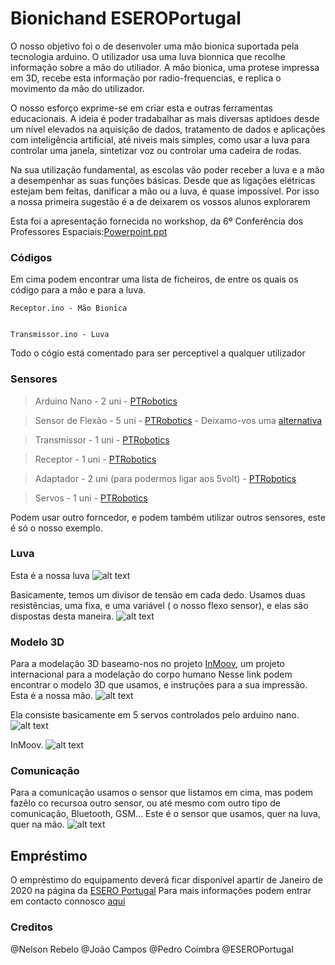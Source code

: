 # Bionichand ESEROPortugal
O nosso objetivo foi o de desenvoler uma mão bionica suportada pela tecnologia arduino. O utilizador usa uma luva bionnica que recolhe informação sobre a mão do utiliador. A mão bionica, uma protese impressa em 3D, recebe esta informação por radio-frequencias, e replica o movimento da mão do utilizador.


O nosso esforço exprime-se em criar esta e outras ferramentas educacionais. A ideia é poder tradabalhar as mais diversas aptidoes desde um nível elevados na aquisição de dados, tratamento de dados e aplicações com inteligência artificial, até niveis mais simples, como usar a luva para controlar uma janela, sintetizar voz ou controlar uma cadeira de rodas.

Na sua utilização fundamental, as escolas vão poder receber a luva e a mão a desempenhar as suas funções básicas. Desde que as ligações elétricas estejam bem feitas, danificar a mão ou a luva, é quase impossível. Por isso a nossa primeira sugestão é a de deixarem os vossos alunos explorarem

Esta foi a apresentação fornecida no workshop, da 6º Conferência dos Professores Espaciais:[Powerpoint.ppt](https://github.com/njrebelo/Bionichand-ESEROPortugal/raw/master/powerpoint.pptx)

### Códigos
Em cima podem encontrar uma lista de ficheiros, de entre os quais os código para a mão e para a luva.
```
Receptor.ino - Mão Bionica


Transmissor.ino - Luva
```
Todo o cógio está comentado para ser perceptivel a qualquer utilizador

### Sensores
> Arduino Nano - 2 uni -  [PTRobotics](https://www.ptrobotics.com/plataformaarduino-e-modelos-alternativos-equivalentes/5458-iteaduino-mini-nano-v30-atmega328-board-for-arduino-ide-arduino-compatible.html?search_query=nano&results=41)

> Sensor de Flexão - 5 uni - [PTRobotics](https://www.ptrobotics.com/sensores-forca-vibracao-e-pressao/1060-flex-sensor-22.html?search_query=forca&results=21) - Deixamo-vos uma [alternativa](https://www.youtube.com/watch?v=b7zT94WV-Ek)

> Transmissor - 1 uni - [PTRobotics](https://www.ptrobotics.com/nordic-nrf24/5476-1100-meter-long-distance-nrf24l01palna-wireless-module-with-antenna.html?search_query=NRF24L01&results=23)

> Receptor - 1 uni - [PTRobotics](https://www.ptrobotics.com/nordic-nrf24/5965-nrf24l01-rf-board.html?search_query=NRF24L01&results=23)

> Adaptador - 2 uni (para podermos ligar aos 5volt) - [PTRobotics](https://www.ptrobotics.com/nordic-nrf24/6081-socket-adapter-for-8pin-nrf24l01-wireless-transceivers.html?search_query=NRF24L01&results=23)

> Servos - 1 uni - [PTRobotics](https://www.ptrobotics.com/servo/2398-standard-analogue-servo-bms-410c.html?search_query=servo&results=174)


Podem usar outro forncedor, e podem também utilizar outros sensores, este é só o nosso exemplo.

### Luva
Esta é a nossa luva
![alt text](https://i.imgur.com/lRJcfVv.jpg)


Basicamente, temos um divisor de tensão em cada dedo. Usamos duas resistências, uma fixa, e uma variável ( o nosso flexo sensor), e elas são dispostas desta maneira.
![alt text](https://bildr.org/blog/wp-content/uploads/2012/11/flex-sensor-arduino.png)

### Modelo 3D
Para a modelação 3D baseamo-nos no projeto [InMoov](http://inmoov.fr/hand-and-forarm/), um projeto internacional para a modelação do corpo humano
Nesse link podem encontrar o modelo 3D que usamos, e instruções para a sua impressão.
Esta é a nossa mão.
![alt text](https://i.imgur.com/PUOArFu.jpg)


Ela consiste basicamente em 5 servos controlados pelo arduino nano.
![alt text](https://www.arduino.cc/en/uploads/Tutorial/sweep_bb.png)

InMoov. ![alt text](https://http2.mlstatic.com/braco-robotico-kit-para-rob-inmoov-p-arduino-D_NQ_NP_880692-MLB29899095718_042019-O.webp)


### Comunicação
Para a comunicação usamos o sensor que listamos em cima, mas podem fazêlo co recursoa outro sensor, ou até mesmo com outro tipo de comunicação, Bluetooth, GSM...
Este é o sensor que usamos, quer na luva, quer na mão.
![alt text](https://i.imgur.com/8d4WDpB.jpg)

## Empréstimo
O empréstimo do equipamento deverá ficar disponível apartir de Janeiro de 2020 na página da [ESERO Portugal](https://www.esero.pt/454/emprestimos/)
Para mais informações podem entrar em contacto connosco [aqui](https://www.esero.pt/280/contactos/)


### Creditos
@Nelson Rebelo  @João Campos  @Pedro Coimbra  @ESEROPortugal

